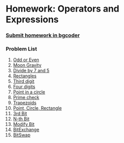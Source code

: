 Homework: Operators and Expressions
===================================

### [Submit homework in bgcoder](http://bgcoder.com/Contests/310/CSharp-Fundamentals-03-Operators-and-Expressions)

### Problem List

1. [Odd or Even](./OddOrEven)
1. [Moon Gravity](./MoonGravity)
1. [Divide by 7 and 5](./DivideBy7And5)
1. [Rectangles](./Rectangles)
1. [Third digit](./ThirdDigit)
1. [Four digits](./FourDigits)
1. [Point in a circle](./PointInACircle)
1. [Prime check](./PrimeCheck)
1. [Trapezoids](./Trapezoids)
1. [Point, Circle, Rectangle](./PointCircleRectangle)
1. [3rd Bit](./3rdBit)
1. [N-th Bit](./N-thBit)
1. [Modify Bit](./ModifyBit)
1. [BitExchange](./BitExchange)
1. [BitSwap](./BitSwap)
